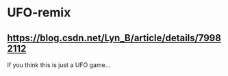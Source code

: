 # UFO-remix
## https://blog.csdn.net/Lyn_B/article/details/79982112
If you think this is just a UFO game...
